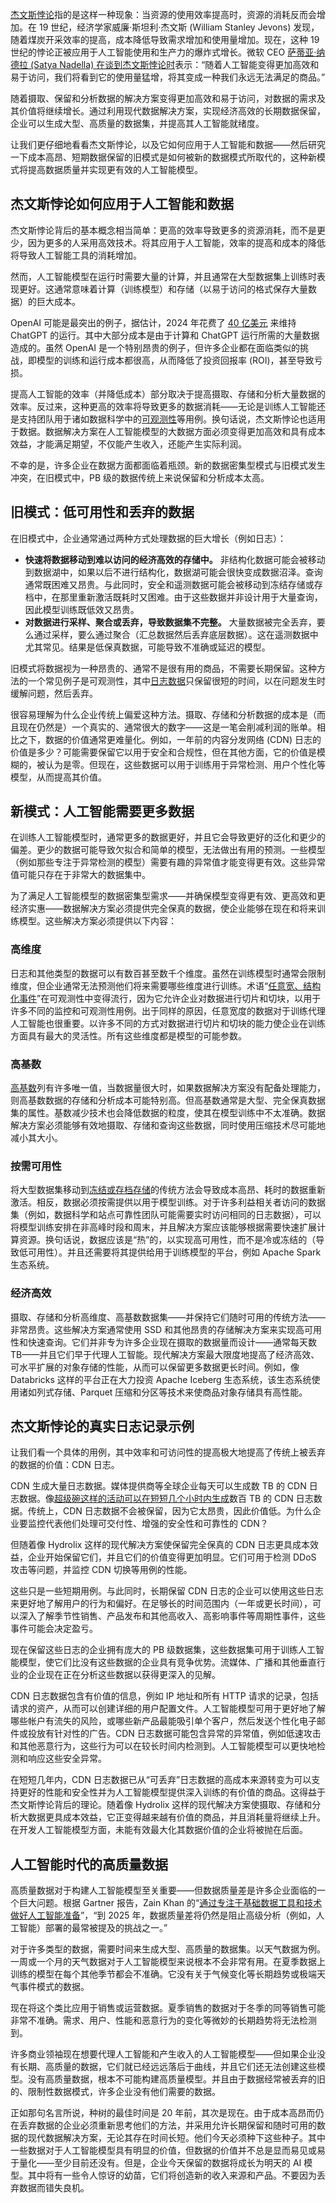 [杰文斯悖论](https://en.wikipedia.org/wiki/Jevons_paradox)指的是这样一种现象：当资源的使用效率提高时，资源的消耗反而会增加。在 19 世纪，经济学家威廉·斯坦利·杰文斯 (William Stanley Jevons) 发现，随着煤炭开采效率的提高，成本降低导致需求增加和使用量增加。现在，这种 19 世纪的悖论正被应用于人工智能使用和生产力的爆炸式增长。微软 CEO [萨蒂亚·纳德拉 (Satya Nadella) 在谈到杰文斯悖论时](https://www.npr.org/sections/planet-money/2025/02/04/g-s1-46018/ai-deepseek-economics-jevons-paradox)表示：“随着人工智能变得更加高效和易于访问，我们将看到它的使用量猛增，将其变成一种我们永远无法满足的商品。”

随着摄取、保留和分析数据的解决方案变得更加高效和易于访问，对数据的需求及其价值将继续增长。通过利用现代数据解决方案，实现经济高效的长期数据保留，企业可以生成大型、高质量的数据集，并提高其人工智能就绪度。

让我们更仔细地看看杰文斯悖论，以及它如何应用于人工智能和数据——然后研究一下成本高昂、短期数据保留的旧模式是如何被新的数据模式所取代的，这种新模式将提高数据质量并实现更有效的人工智能模型。

## 杰文斯悖论如何应用于人工智能和数据

杰文斯悖论背后的基本概念相当简单：更高的效率导致更多的资源消耗，而不是更少，因为更多的人采用高效技术。将其应用于人工智能，效率的提高和成本的降低将导致人工智能工具的消耗增加。

然而，人工智能模型在运行时需要大量的计算，并且通常在大型数据集上训练时表现更好。这通常意味着计算（训练模型）和存储（以易于访问的格式保存大量数据）的巨大成本。

OpenAI 可能是最突出的例子，据估计，2024 年花费了 [40 亿美元](https://www.axios.com/2024/10/03/openai-investors-profit-money-costs) 来维持 ChatGPT 的运行。其中大部分成本是由于计算和 ChatGPT 运行所需的大量数据造成的。虽然 OpenAI 是一个特别昂贵的例子，但许多企业都在面临类似的挑战，即模型的训练和运行成本都很高，从而降低了投资回报率 (ROI)，甚至导致亏损。

提高人工智能的效率（并降低成本）部分取决于提高摄取、存储和分析大量数据的效率。反过来，这种更高的效率将导致更多的数据消耗——无论是训练人工智能还是支持团队用于诸如数据科学中的[可观测性](https://thenewstack.io/observability-2-0-or-just-logs-all-over-again)等用例。换句话说，杰文斯悖论也适用于数据。数据解决方案在人工智能模型的大数据方面必须变得更加高效和具有成本效益，才能满足期望，不仅能产生收入，还能产生实际利润。

不幸的是，许多企业在数据方面都面临着瓶颈。新的数据密集型模式与旧模式发生冲突，在旧模式中，PB 级的数据传统上来说保留和分析成本太高。

## 旧模式：低可用性和丢弃的数据

在旧模式中，企业通常通过两种方式处理数据的巨大增长（例如日志）：

* **快速将数据移动到难以访问的经济高效的存储中。** 非结构化数据可能会被移动到数据湖中，如果以后不进行结构化，数据湖可能会很快变成数据沼泽。查询通常既困难又昂贵。与此同时，安全和遥测数据可能会被移动到冻结存储或存档中，在那里重新激活既耗时又困难。由于这些数据并非设计用于大量查询，因此模型训练既低效又昂贵。
* **对数据进行采样、聚合或丢弃，导致数据集不完整。** 大量数据被完全丢弃，要么通过采样，要么通过聚合（汇总数据然后丢弃底层数据）。这在遥测数据中尤其常见。结果是低保真数据，可能导致不准确或延迟的模型。

旧模式将数据视为一种昂贵的、通常不是很有用的商品，不需要长期保留。这种方法的一个常见例子是可观测性，其中[日志数据](https://thenewstack.io/observability-isnt-enough-its-time-to-federate-log-data)只保留很短的时间，以在问题发生时缓解问题，然后丢弃。

很容易理解为什么企业传统上偏爱这种方法。摄取、存储和分析数据的成本是（而且现在仍然是）一个真实的、通常很大的数字——这是一笔会削减利润的账单。相比之下，数据的价值通常更难量化。例如，一年前的内容分发网络 (CDN) 日志的价值是多少？可能需要保留它以用于安全和合规性，但在其他方面，它的价值是模糊的，被认为是零。但现在，这些数据可以用于训练用于异常检测、用户个性化等模型，从而提高其价值。

## 新模式：人工智能需要更多数据

在训练人工智能模型时，通常更多的数据更好，并且它会导致更好的泛化和更少的偏差。更少的数据可能导致欠拟合和简单的模型，无法做出有用的预测。一些模型（例如那些专注于异常检测的模型）需要有趣的异常值才能变得更有效。这些异常值可能只存在于非常大的数据集中。

为了满足人工智能模型的数据密集型需求——并确保模型变得更有效、更高效和更经济实惠——数据解决方案必须提供完全保真的数据，使企业能够在现在和将来训练模型。这些解决方案必须提供以下内容：

### 高维度

日志和其他类型的数据可以有数百甚至数千个维度。虽然在训练模型时通常会限制维度，但企业通常无法预测他们将来需要哪些维度进行训练。术语“[任意宽、结构化事件](https://www.honeycomb.io/blog/time-to-version-observability-signs-point-to-yes)”在可观测性中变得流行，因为它允许企业对数据进行切片和切块，以用于许多不同的监控和可观测性用例。出于同样的原因，任意宽度的数据对于训练代理人工智能也很重要。以许多不同的方式对数据进行切片和切块的能力使企业在训练方面具有最大的灵活性。所有这些维度都是模型的可能参数。

### 高基数

[高基数](https://hydrolix.io/blog/high-cardinality-data/)列有许多唯一值，当数据量很大时，如果数据解决方案没有配备处理能力，则高基数数据的存储和分析成本可能特别高。但高基数通常是大型、完全保真数据集的属性。基数减少技术也会降低数据的粒度，使其在模型训练中不太准确。数据解决方案必须能够有效地摄取、存储和查询这些数据，同时使用压缩技术尽可能地减小其大小。

### 按需可用性

将大型数据集移动到[冻结或存档存储](https://thenewstack.io/stop-freezing-your-data-to-death)的传统方法会导致成本高昂、耗时的数据重新激活。相反，数据必须按需提供以用于模型训练。对于许多利益相关者访问的数据集（例如，数据科学和站点可靠性团队可能需要实时访问相同的日志数据），可以将模型训练安排在非高峰时段和周末，并且解决方案应该能够根据需要快速扩展计算资源。换句话说，数据应该是“热”的，以实现高可用性，而不是冷或冻结的（导致低可用性）。并且还需要将其提供给用于训练模型的平台，例如 Apache Spark 生态系统。

### 经济高效

摄取、存储和分析高维度、高基数数据集——并保持它们随时可用的传统方法——非常昂贵。这些解决方案通常使用 SSD 和其他昂贵的存储解决方案来实现高可用性和快速查询。它们并非专为许多企业现在摄取的数据量而设计——通常每天数 TB——并且它们早于代理人工智能。现代解决方案最大限度地提高了经济高效、可水平扩展的对象存储的性能，从而可以保留更多数据更长时间。例如，像 Databricks 这样的平台正在大力投资 Apache Iceberg 生态系统，该生态系统使用诸如列式存储、Parquet 压缩和分区等技术来使商品对象存储具有高性能。

## 杰文斯悖论的真实日志记录示例

让我们看一个具体的用例，其中效率和可访问性的提高极大地提高了传统上被丢弃的数据的价值：CDN 日志。

CDN 生成大量日志数据。媒体提供商等全球企业每天可以生成数 TB 的 CDN 日志数据。像[超级碗这样的活动可以在短短几个小时内生成](https://hydrolix.io/blog/hyperscale-logging/)数百 TB 的 CDN 日志数据。传统上，CDN 日志数据不会被保留，因为它太昂贵，因此价值低。为什么企业要监控代表他们处理可交付性、增强的安全性和可靠性的 CDN？

但随着像 Hydrolix 这样的现代解决方案使保留完全保真的 CDN 日志更具成本效益，企业开始保留它们，并且它们的价值变得更加明显。它们可用于检测 DDoS 攻击等问题，并监控 CDN 切换等用例的性能。

这些只是一些短期用例。与此同时，长期保留 CDN 日志的企业可以使用这些日志来更好地了解用户的行为和偏好。在足够长的时间范围内（一年或更长时间），可以深入了解季节性销售、产品发布和其他高收入、高影响事件等周期性事件，这些事件可能会决定盈亏。

现在保留这些日志的企业拥有庞大的 PB 级数据集，这些数据集可用于训练人工智能模型，使它们比没有这些数据的企业具有竞争优势。流媒体、广播和其他垂直行业的企业现在正在分析这些数据以获得更深入的见解。

CDN 日志数据包含有价值的信息，例如 IP 地址和所有 HTTP 请求的记录，包括请求的资产，从而可以创建详细的用户配置文件。人工智能模型可用于更好地了解哪些帐户有流失的风险，或哪些新产品最能吸引单个客户，然后发送个性化电子邮件或投放有针对性的广告。CDN 日志数据可能包含异常的异常值，例如低速攻击和其他恶意行为，这些行为可以在较长时间内检测到。人工智能模型可以更快地检测和响应这些安全异常。

在短短几年内，CDN 日志数据已从“可丢弃”日志数据的高成本来源转变为可以支持更好的性能和安全性并为人工智能模型提供深入训练的有价值的商品。这得益于杰文斯悖论背后的理论。随着像 Hydrolix 这样的现代解决方案使摄取、存储和分析大数据更具成本效益，它正变得越来越有价值的商品，并且消耗量将继续上升。在开发人工智能模型方面，未能有效最大化其数据价值的企业将被抛在后面。

## 人工智能时代的高质量数据

高质量数据对于构建人工智能模型至关重要——但数据质量差是许多企业面临的一个巨大问题。根据 Gartner 报告，Zain Khan 的“[通过专注于基础数据工具和技术做好人工智能准备](https://www.gartner.com/en/documents/5923775)”，“到 2025 年，数据质量差将仍然是阻止高级分析（例如，人工智能）部署的最常被提及的挑战之一。”

对于许多类型的数据，需要时间来生成大型、高质量的数据集。以天气数据为例。一周或一个月的天气数据对于人工智能模型来说根本不会非常有用。在夏季数据上训练的模型在每个其他季节都会不准确。它没有关于气候变化等长期趋势或极端天气事件模式的数据。

现在将这个类比应用于销售或运营数据。夏季销售的数据对于冬季的同等销售可能非常不准确。需求、用户、性能和恶意行为的变化等微妙的长期趋势将无法检测到。

许多商业领袖现在想要代理人工智能和产生收入的人工智能模型——但如果企业没有长期、高质量的数据，它们就已经远远落后于曲线，并且它们还无法创建这些模型。没有高质量数据，根本不可能构建高质量模型。并且由于数据经常被丢弃的旧的、限制性数据模式，许多企业没有他们需要的数据。

正如那句名言所说，种树的最佳时间是 20 年前，其次是现在。由于成本高昂而仍在丢弃数据的企业必须重新思考他们的方法，并采用允许长期保留和随时可用的数据的现代数据解决方案，无论其存在时间长短。他们今天必须种下这些种子。其中一些数据对于人工智能模型具有明显的价值，但数据的价值并不总是显而易见或易于量化——至少目前还没有。但是，企业今天保留的数据将成长为明天的 AI 模型。其中将有一些令人惊讶的幼苗，它们将创造新的收入来源和产品。不要因为丢弃数据而错失良机。